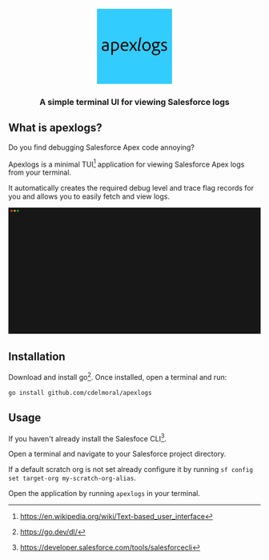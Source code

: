 <p align="center">
  <img src="images/apexlogs-logo.png" alt="Logo" width="150">

  <h3 align="center">A simple terminal UI for viewing Salesforce logs</h3>
</p>

## What is apexlogs?

Do you find debugging Salesforce Apex code annoying?

Apexlogs is a minimal TUI[^1] application for viewing Salesforce Apex logs from
your terminal.

It automatically creates the required debug level and trace flag records for you
and allows you to easily fetch and view logs.

![Demo](images/demo.gif)

## Installation

Download and install go[^2]. Once installed, open a terminal and run:

```sh
go install github.com/cdelmoral/apexlogs
```

## Usage

If you haven't already install the Salesfoce CLI[^3].

Open a terminal and navigate to your Salesforce project directory.

If a default scratch org is not set already configure it by running
`sf config set target-org my-scratch-org-alias`.

Open the application by running `apexlogs` in your terminal.

[^1]: <https://en.wikipedia.org/wiki/Text-based_user_interface>
[^2]: <https://go.dev/dl/>
[^3]: <https://developer.salesforce.com/tools/salesforcecli>
